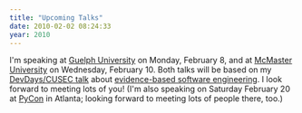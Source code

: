 ```yaml
---
title: "Upcoming Talks"
date: 2010-02-02 08:24:33
year: 2010
---
```

I'm speaking at <a href="http://www.cis.uoguelph.ca/">Guelph University</a> on Monday, February 8, and at <a href="http://www.cas.mcmaster.ca/">McMaster University</a> on Wednesday, February 10. Both talks will be based on my <a href="http://www.slideshare.net/gvwilson/bits-of-evidence-2338367">DevDays/CUSEC talk</a> about <a href="http://pyre.third-bit.com/blog/archives/category/ebse">evidence-based software engineering</a>. I look forward to meeting lots of you! (I'm also speaking on Saturday February 20 at <a href="http://us.pycon.org/2010/conference/schedule/">PyCon</a> in Atlanta; looking forward to meeting lots of people there, too.)

